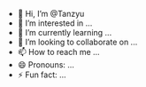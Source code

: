 - 👋 Hi, I’m @Tanzyu
- 👀 I’m interested in ...
- 🌱 I’m currently learning ...
- 💞️ I’m looking to collaborate on ...
- 📫 How to reach me ...
- 😄 Pronouns: ...
- ⚡ Fun fact: ...

<!---
Tanzyu/Tanzyu is a ✨ special ✨ repository because its `README.md` (this file) appears on your GitHub profile.
You can click the Preview link to take a look at your changes.
--->

